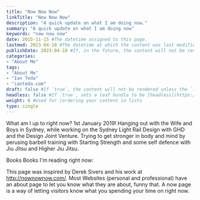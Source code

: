 ```yaml
---
title: "Now Now Now"
linkTitle: "Now Now Now"
description: "A quick update on what I am doing now."
summary: "A quick update on what I am doing now"
keywords: "now now now"
date: 2015-11-15 #The datetime assigned to this page.
lastmod: 2023-04-18 #The datetime at which the content was last modified.
publishDate: 2023-04-18 #If, in the future, the content will not be rendered unless the --buildFuture flag is passed to Hugo.
categories:
- "About Me"
tags:
- "About Me"
- "Ian Teda"
- "ianteda.com"
draft: false #If `true`, the content will not be rendered unless the `--buildDrafts` flag is passed to the `hugo` command.
headless: false #If `true`, sets a leaf bundle to be [headless](https://gohugo.io/content-management/page-bundles/#headless-bundle).
weight: 0 #Used for [ordering your content in lists
type: single
---
```


What am I up to right now? 1st January 2019!
Hanging out with the Wife and Boys in Sydney, while working on the Sydney Light Rail Design with GHD and the Design Joint Venture.
Trying to get stronger in body and mind by perusing barbell training with Starting Strength and some self defence with Jiu Jitsu and Higher Jiu Jitsu.

Books
Books I'm reading right now:

This page was inspired by Derek Sivers and his work at http://nownownow.com/. Most Websites (personal and professional) have an about page to let you know what they are about, funny that. A now page is a way of letting visitors know what you spending your time on right now.

